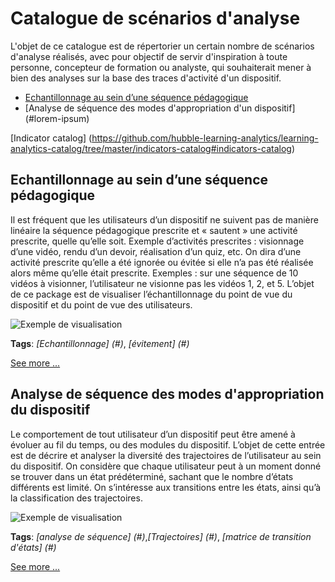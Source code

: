 # Catalogue de scénarios d'analyse

L'objet de ce catalogue est de répertorier un certain nombre de scénarios d'analyse réalisés, avec pour objectif de servir d'inspiration à toute personne, concepteur de formation ou analyste, qui souhaiterait mener à bien des analyses sur la base des traces d'activité d'un dispositif.


* [Echantillonnage au sein d’une séquence pédagogique](#echantillonnage-au-sein-dune-séquence-pédagogique)
* [Analyse de séquence des modes d'appropriation d'un dispositif] (#lorem-ipsum)

[Indicator catalog] (https://github.com/hubble-learning-analytics/learning-analytics-catalog/tree/master/indicators-catalog#indicators-catalog)

## Echantillonnage au sein d’une séquence pédagogique
Il est fréquent que les utilisateurs d’un dispositif ne suivent pas de manière linéaire la séquence pédagogique prescrite et « sautent » une activité prescrite, quelle qu’elle soit. Exemple d’activités prescrites : visionnage d’une vidéo, rendu d’un devoir, réalisation d’un quiz, etc. On dira d’une activité prescrite qu’elle a été ignorée ou évitée si elle n’a pas été réalisée alors même qu’elle était prescrite. Exemples : sur une séquence de 10 vidéos à visionner, l’utilisateur ne visionne pas les vidéos 1, 2, et 5. L’objet de ce package est de visualiser l’échantillonnage du point de vue du dispositif et du point de vue des utilisateurs. 

![Exemple de visualisation](http://www.piloter.org/excel/images/h10.jpg)

**Tags**: *[Echantillonnage] (#)*, *[évitement] (#)*

[See more ...](https://github.com/hubble-learning-analytics/learning-analytics-catalog/blob/master/echantillonnage-au-sein-d-une-sequence-pedagogique/README.md#echantillonnage-au-sein-dune-séquence-pédagogique)

## Analyse de séquence des modes d'appropriation du dispositif
Le comportement de tout utilisateur d’un dispositif peut être amené à évoluer au fil du temps, ou des modules du dispositif. L’objet de cette entrée est de décrire et analyser la diversité des trajectoires de l’utilisateur au sein du dispositif. On considère que chaque utilisateur peut à un moment donné se trouver dans un état prédéterminé, sachant que le nombre d’états différents est limité. On s’intéresse aux transitions entre les états, ainsi qu’à la classification des trajectoires.

![Exemple de visualisation](http://www.piloter.org/excel/images/h10.jpg)

**Tags**: *[analyse de séquence] (#)*,*[Trajectoires] (#)*, *[matrice de transition d'états] (#)*

[See more ...](#)
